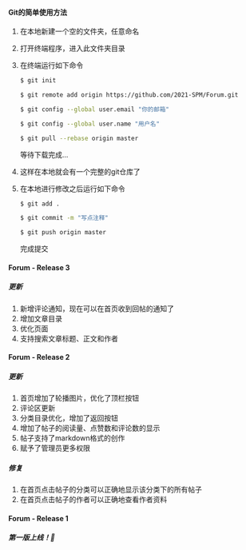 #### Git的简单使用方法

1. 在本地新建一个空的文件夹，任意命名

2. 打开终端程序，进入此文件夹目录

3. 在终端运行如下命令

   ```bash
   $ git init
   ```

   ```bash
   $ git remote add origin https://github.com/2021-SPM/Forum.git
   ```

   ```bash
   $ git config --global user.email "你的邮箱"
   ```

   ```bash
   $ git config --global user.name "用户名"
   ```

   ```bash
   $ git pull --rebase origin master
   ```

   等待下载完成...

4. 这样在本地就会有一个完整的git仓库了

5. 在本地进行修改之后运行如下命令

   ```bash
   $ git add .
   ```

   ```bash
   $ git commit -m "写点注释"
   ```

   ```bash
   $ git push origin master
   ```

   完成提交

#### Forum - Release 3

##### 更新

1. 新增评论通知，现在可以在首页收到回帖的通知了
2. 增加文章目录
3. 优化页面
4. 支持搜索文章标题、正文和作者




#### Forum - Release 2

##### 更新

1. 首页增加了轮播图片，优化了顶栏按钮
2. 评论区更新
3. 分类目录优化，增加了返回按钮
4. 增加了帖子的阅读量、点赞数和评论数的显示
5. 帖子支持了markdown格式的创作
6. 赋予了管理员更多权限

##### 修复

1. 在首页点击帖子的分类可以正确地显示该分类下的所有帖子
2. 在首页点击帖子的作者可以正确地查看作者资料



#### Forum - Release 1

##### 第一版上线！🎉